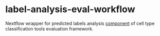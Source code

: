# label-analysis-eval-workflow
Nextflow wrapper for predicted labels analysis [component](https://github.com/ebi-gene-expression-group/cell-types-analysis/tree/develop) of cell type classification tools evaluation framework.
